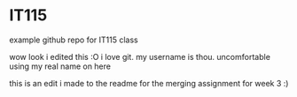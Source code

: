 # IT115
example github repo for IT115 class

wow look i edited this :O
i love git. my username is thou. uncomfortable using my real name on here

this is an edit i made to the readme for the merging assignment for week 3 :)
